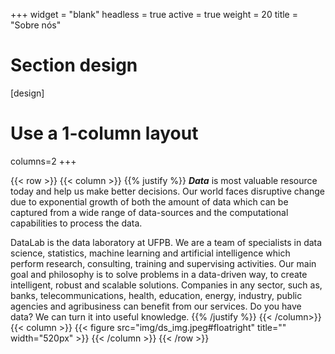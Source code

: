 +++
widget = "blank"
headless = true
active = true
weight = 20
title = "Sobre nós"
# Section design
[design]
  # Use a 1-column layout
  columns=2
+++

{{< row >}}
{{< column >}}
{{% justify %}}
***Data*** is most valuable resource today and help us make better decisions. Our world faces disruptive change due to exponential growth of both the amount of data which can be captured from a wide range of data-sources and the computational capabilities to process the data.

DataLab is the data laboratory at UFPB. We are a team of specialists in data science, statistics, machine learning and artificial intelligence which perform research, consulting, training and supervising activities. Our main goal and philosophy is to solve problems in a data-driven way, to create intelligent, robust and scalable solutions. Companies in any sector, such as, banks, telecommunications, health, education, energy, industry, public agencies and agribusiness can benefit from our services. Do you have data? We can turn it into useful knowledge.
{{% /justify %}}
{{< /column>}}
{{< column >}}
{{< figure src="img/ds_img.jpeg#floatright" title="" width="520px" >}}
{{< /column >}}
{{< /row >}}
